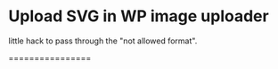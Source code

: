 Upload SVG in WP image uploader
================

little hack to pass through the "not allowed format".

================
